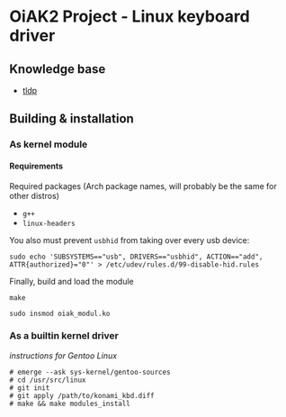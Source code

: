 # OiAK2 Project - Linux keyboard driver


## Knowledge base

- [tldp](http://www.tldp.org/LDP/lkmpg/2.6/html/lkmpg.html#AEN121)


## Building & installation

### As kernel module

#### Requirements

Required packages (Arch package names, will probably be the same for other distros)

* `g++`
* `linux-headers`


You also must prevent `usbhid` from taking over every usb device:

`sudo echo 'SUBSYSTEMS=="usb", DRIVERS=="usbhid", ACTION=="add", ATTR{authorized}="0"' > /etc/udev/rules.d/99-disable-hid.rules`


Finally, build and load the module

`make`

`sudo insmod oiak_modul.ko`

### As a builtin kernel driver

*instructions for Gentoo Linux*

```
# emerge --ask sys-kernel/gentoo-sources
# cd /usr/src/linux
# git init
# git apply /path/to/konami_kbd.diff
# make && make modules_install
```
